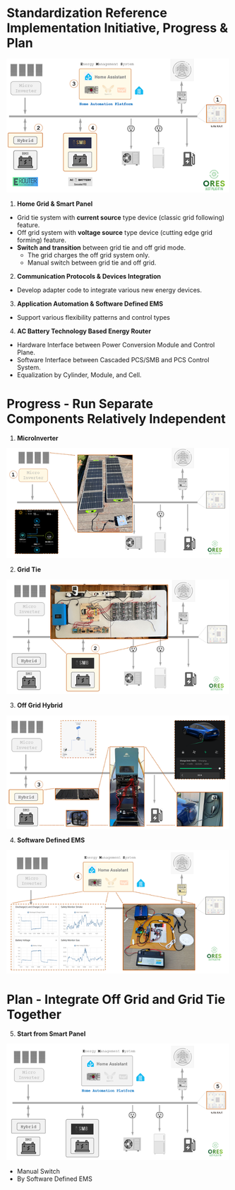 # Standardization Reference Implementation Initiative, Progress & Plan

![Standardization](./images/HomeGrid_Standardization_Initiative.png)

1. **Home Grid & Smart Panel**
  - Grid tie system with **current source** type device (classic grid following) feature.
  - Off grid system with **voltage source** type device (cutting edge grid forming) feature.
  - **Switch and transition** between grid tie and off grid mode.
    - The grid charges the off grid system only.
    - Manual switch between grid tie and off grid.
 
2. **Communication Protocols & Devices Integration** 
 - Develop adapter code to integrate various new energy devices.
 
3. **Application Automation & Software Defined EMS**
  - Support various flexibility patterns and control types

4. **AC Battery Technology Based Energy Router** 
  - Hardware Interface between Power Conversion Module and Control Plane.
  - Software Interface between Cascaded PCS/SMB and PCS Control System.
  - Equalization by Cylinder, Module, and Cell.

# Progress - Run Separate Components Relatively Independent

1. **MicroInverter** 

![MicroInverter](./images/HomeGrid_Standardization_Progress_1_MicroInverter.png)
  
2. **Grid Tie**  

![GridTie](./images/HomeGrid_Standardization_Progress_2_GridTie.png)
 
3. **Off Grid Hybrid** 

![OffGrid](./images/HomeGrid_Standardization_Progress_3_OffGrid_Hybrid.png)

4. **Software Defined EMS**  

![EMS](./images/HomeGrid_Standardization_Progress_4_EMS.png)
  
# Plan - Integrate Off Grid and Grid Tie Together

5. **Start from Smart Panel** 

![Smart Panel](./images/HomeGrid_Standardization_Plan_5_SmartPanel.png)
   - Manual Switch
   - By Software Defined EMS
